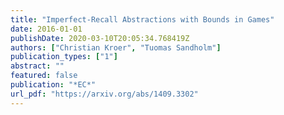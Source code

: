 ```yaml
---
title: "Imperfect-Recall Abstractions with Bounds in Games"
date: 2016-01-01
publishDate: 2020-03-10T20:05:34.768419Z
authors: ["Christian Kroer", "Tuomas Sandholm"]
publication_types: ["1"]
abstract: ""
featured: false
publication: "*EC*"
url_pdf: "https://arxiv.org/abs/1409.3302"
---
```


